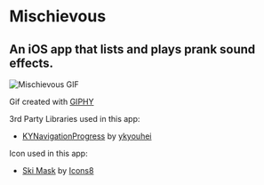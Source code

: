 # Mischievous

## An iOS app that lists and plays prank sound effects. 

![Mischievous GIF](http://i.giphy.com/d3pWU68cAnEAIYec.gif)

Gif created with [GIPHY](http://giphy.com)

3rd Party Libraries used in this app:
- [KYNavigationProgress](https://github.com/ykyouhei/KYNavigationProgress) by [ykyouhei](https://github.com/ykyouhei/)

Icon used in this app:
- [Ski Mask](https://icons8.com/web-app/30275/ski-mask#filled) by [Icons8](https://icons8.com)
